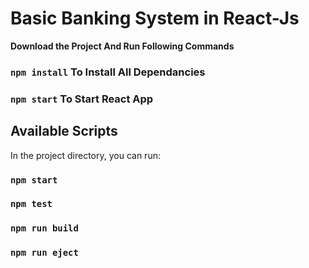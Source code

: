 # Basic Banking System in React-Js

**Download the Project And Run Following Commands**

### `npm install` **To Install All Dependancies**

### `npm start` **To Start React App**

## Available Scripts

In the project directory, you can run:

### `npm start`

### `npm test`

### `npm run build`

### `npm run eject`
